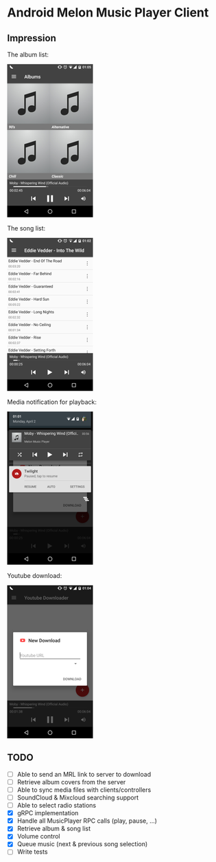 # Android Melon Music Player Client

## Impression

The album list:

![Album List](project-files/albumlist-small.png)

The song list:

![Song List](project-files/songlist-small.png)

Media notification for playback:

![Playback Notification](project-files/ongoing-notification-small.png)

Youtube download:

![Youtube Download](project-files/youtube-download-small.png)

## TODO

- [ ] Able to send an MRL link to server to download
- [ ] Retrieve album covers from the server
- [ ] Able to sync media files with clients/controllers
- [ ] SoundCloud & Mixcloud searching support
- [ ] Able to select radio stations
- [x] gRPC implementation
- [x] Handle all MusicPlayer RPC calls (play, pause, ...)
- [x] Retrieve album & song list
- [x] Volume control
- [x] Queue music (next & previous song selection)
- [ ] Write tests